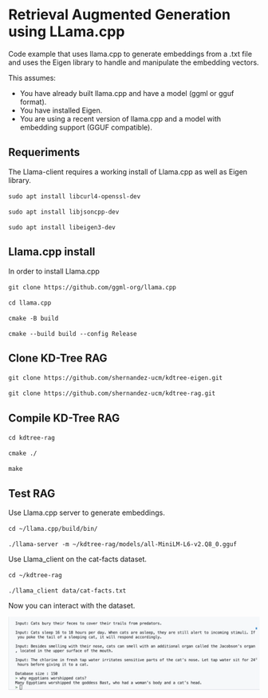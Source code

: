 # Retrieval Augmented Generation using LLama.cpp

Code example that uses llama.cpp to generate embeddings from a .txt file and uses the Eigen library to handle and manipulate the embedding vectors.

This assumes:

* You have already built llama.cpp and have a model (ggml or gguf format).
* You have installed Eigen.
* You are using a recent version of llama.cpp and a model with embedding support (GGUF compatible).

## Requeriments
The Llama-client requires a working install of Llama.cpp as well as Eigen library. 

`sudo apt install libcurl4-openssl-dev`

`sudo apt install libjsoncpp-dev`

`sudo apt install libeigen3-dev`

## Llama.cpp install
In order to install Llama.cpp 

`git clone https://github.com/ggml-org/llama.cpp`

`cd llama.cpp`

`cmake -B build`

 `cmake --build build --config Release`

## Clone KD-Tree RAG

`git clone https://github.com/shernandez-ucm/kdtree-eigen.git`

`git clone https://github.com/shernandez-ucm/kdtree-rag.git`

## Compile KD-Tree RAG

`cd kdtree-rag`

`cmake ./`

`make`

## Test RAG
Use Llama.cpp server to generate embeddings.

`cd ~/llama.cpp/build/bin/`

`./llama-server -m ~/kdtree-rag/models/all-MiniLM-L6-v2.Q8_0.gguf`

Use Llama_client on the cat-facts dataset.

`cd ~/kdtree-rag`

`./llama_client data/cat-facts.txt`

Now you can interact with the dataset. 

![LLama_client on the Cat Facts Dataset](cat-facts.png)
